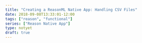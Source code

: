 ```yaml
---
title: "Creating a ReasonML Native App: Handling CSV Files"
date: 2018-09-08T13:33:01-12:00
tags: ["reason", "functional"]
series: ["Reason Native App"]
type: notyet
draft: true
---
```


